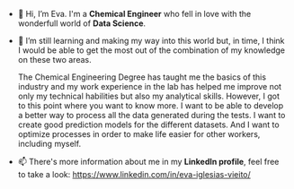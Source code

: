 - 👋 Hi, I’m Eva. I'm a **Chemical Engineer** who fell in love with the wonderfull world of **Data Science**.
- 🌱 I’m still learning and making my way into this world but, in time, I think I would be able to get the most out of the combination of my knowledge on these two areas.
  
  The Chemical Engineering Degree has taught me the basics of this industry and my work experience in the lab has helped me improve not only my technical habilities but also my analytical skills.
  However, I got to this point where you want to know more. I want to be able to develop a better way to process all the data generated during the tests. I want to create good prediction models for the different datasets. And I want to optimize processes in order to make life easier for other workers, including myself. 
- 📫 There's more information about me in my **LinkedIn profile**, feel free to take a look: https://www.linkedin.com/in/eva-iglesias-vieito/
   
<!---
EvaIglesias17/EvaIglesias17 is a ✨ special ✨ repository because its `README.md` (this file) appears on your GitHub profile.
You can click the Preview link to take a look at your changes.
--->
